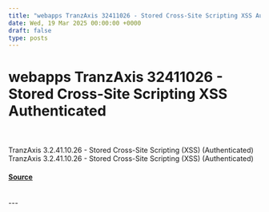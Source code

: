 ```yaml
---
title: "webapps TranzAxis 32411026 - Stored Cross-Site Scripting XSS Authenticated"
date: Wed, 19 Mar 2025 00:00:00 +0000
draft: false
type: posts
---
```

# webapps TranzAxis 32411026 - Stored Cross-Site Scripting XSS Authenticated

<br/>

<br/>
TranzAxis 3.2.41.10.26 - Stored Cross-Site Scripting (XSS) (Authenticated)
<br/>
TranzAxis 3.2.41.10.26 - Stored Cross-Site Scripting (XSS) (Authenticated)

#### [Source](https://www.exploit-db.com/exploits/52086)

<br/>
---

